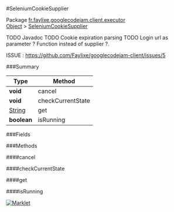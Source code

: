 #SeleniumCookieSupplier

Package [fr.faylixe.googlecodejam.client.executor](https://github.com/Faylixe/googlecodejam-client/blob/master/fr/faylixe/googlecodejam/client/executor)<br>
[Object]() > [SeleniumCookieSupplier](https://github.com/Faylixe/googlecodejam-client/blob/master/javadoc/fr/faylixe/googlecodejam/client/executor/SeleniumCookieSupplier.md)

TODO Javadoc
 TODO Cookie expiration parsing
 TODO Login url as parameter ? Function instead of supplier ?.
 
 ISSUE : https://github.com/Faylixe/googlecodejam-client/issues/5

###Summary


| Type | Method |
| --- | --- |
| **void** | cancel |
| **void** | checkCurrentState |
| [String]() | get |
| **boolean** | isRunning |

###Fields


###Methods

####cancel


####checkCurrentState


####get


####isRunning


[![Marklet](https://img.shields.io/badge/Generated%20by-Marklet-green.svg)](https://github.com/Faylixe/marklet)